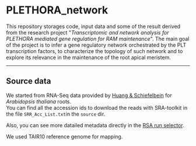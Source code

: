 # PLETHORA_network
This repository storages code, input data and some of the result derived from the research project "*Transcriptomic and network analysis for PLETHORA mediated gene regulation for RAM maintenance*".  The main goal of the project is to infer a gene regulatory network orchestrated by the PLT transcription factors, to characterize the topology of such network and to explore its relevance in the maintenance of the root apical meristem.

---
## Source data

We started from RNA-Seq data provided by [Huang & Schiefelbein](https://doi.org/10.1105/tpc.15.00328) for *Arabidopsis thaliana* roots.  
You can find all the accession ids to download the reads with SRA-toolkit in the file `SRR_Acc_List.txt`in the `source` dir.

Also, you can see more datailed metadata directly in the [RSA run selector](https://www.ncbi.nlm.nih.gov/Traces/study/?acc=PRJNA271595&o=acc_s%3Aa).

We used TAIR10 reference genome for mapping.
